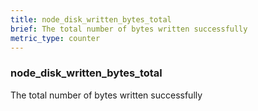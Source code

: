 ```yaml
---
title: node_disk_written_bytes_total
brief: The total number of bytes written successfully
metric_type: counter
---
```

### node_disk_written_bytes_total

The total number of bytes written successfully